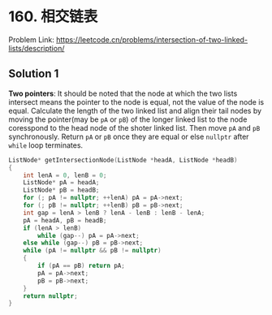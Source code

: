 # 160. 相交链表

Problem Link: https://leetcode.cn/problems/intersection-of-two-linked-lists/description/

## Solution 1

**Two pointers**: It should be noted that the node at which the two lists intersect means the pointer to the node is equal, not the value of the node is equal. Calculate the length of the two linked list and align their tail nodes by moving the pointer(may be `pA` or `pB`) of the longer linked list to the node coresspond to the head node of the shoter linked list. Then move `pA` and `pB` synchronously. Return `pA` or `pB` once they are equal or else `nullptr` after `while` loop terminates.

```cpp
ListNode* getIntersectionNode(ListNode *headA, ListNode *headB)
{
    int lenA = 0, lenB = 0;
    ListNode* pA = headA;
    ListNode* pB = headB;
    for (; pA != nullptr; ++lenA) pA = pA->next;
    for (; pB != nullptr; ++lenB) pB = pB->next;
    int gap = lenA > lenB ? lenA - lenB : lenB - lenA;
    pA = headA, pB = headB;
    if (lenA > lenB)
        while (gap--) pA = pA->next;
    else while (gap--) pB = pB->next;
    while (pA != nullptr && pB != nullptr)
    {
        if (pA == pB) return pA;
        pA = pA->next;
        pB = pB->next;
    }
    return nullptr;
}
```
